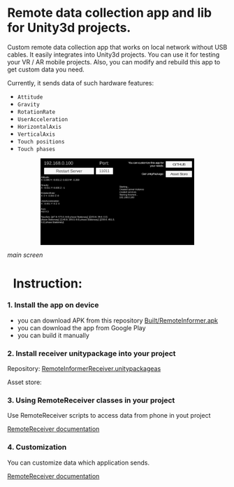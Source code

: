 Remote data collection app and lib for Unity3d projects.
=====


Custom remote data collection app that works on local network without USB
cables. It easily integrates into Unity3d projects. You can use it for testing your VR / AR mobile projects. Also, you can modify and rebuild
this app to get custom data you need.


Currently, it sends data of such hardware features:

-   `Attitude`
-   `Gravity`
-   `RotationRate`
-   `UserAcceleration`
-   `HorizontalAxis`
-   `VerticalAxis`
-   `Touch positions`
-   `Touch phases`

<p align="center">
<img src="Documentation media/MainScreen.jpg" width=70% align="center"/>
 
_main screen_
</p>

 
 Instruction:
  ======
 
 ### 1. Install the app on device
 - you can download APK from this repository [Built/RemoteInformer.apk](Built/RemoteInformer.apk)
 - you can download the app from Google Play
 - you can build it manually

### 2. Install receiver unitypackage into your project

Repository:
[RemoteInformerReceiver.unitypackageas](UnityPackage/RemoteInformerReceiver.unitypackage)

Asset store:

### 3. Using RemoteReceiver classes in your project
Use RemoteReceiver scripts to access data from phone in yout project

[RemoteReceiver documentation](Assets/RemoteInformer/RemoteInformerReceiver/README.md)

### 4. Customization
You can customize data which application sends. 

[RemoteReceiver documentation](Assets/RemoteInformer/Messages/README.md)



